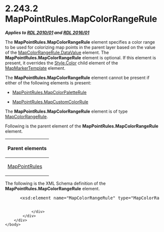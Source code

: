 <html dir="LTR" xmlns:mshelp="http://msdn.microsoft.com/mshelp" xmlns:ddue="http://ddue.schemas.microsoft.com/authoring/2003/5" xmlns:xlink="http://www.w3.org/1999/xlink" xmlns:tool="http://www.microsoft.com/tooltip">
    <head>
        <meta http-equiv="Content-Type" content="text/html; CHARSET=utf-8"></meta>
        <meta name="save" content="history"></meta>
        <title>2.243.2 MapPointRules.MapColorRangeRule</title>
        <xml>
            <mshelp:toctitle title="2.243.2 MapPointRules.MapColorRangeRule"></mshelp:toctitle>
            <mshelp:rltitle title="[MS-RDL]: MapPointRules.MapColorRangeRule"></mshelp:rltitle>
            <mshelp:keyword index="A" term="c62c79fa-f17d-4bc1-b8db-c7ddaeb028f5"></mshelp:keyword>
            <mshelp:attr name="DCSext.ContentType" value="open specification"></mshelp:attr>
            <mshelp:attr name="AssetID" value="c62c79fa-f17d-4bc1-b8db-c7ddaeb028f5"></mshelp:attr>
            <mshelp:attr name="TopicType" value="kbRef"></mshelp:attr>
            <mshelp:attr name="DCSext.Title" value="[MS-RDL]: MapPointRules.MapColorRangeRule" />
        </xml>
    </head>
    <body>
        <div id="header">
            <h1 class="heading">2.243.2 MapPointRules.MapColorRangeRule</h1>
        </div>
        <div id="mainSection">
            <div id="mainBody">
                <div id="allHistory" class="saveHistory"></div>
                <div id="sectionSection0" class="section" name="collapseableSection">
                    

<p><b><i>Applies to </i></b><a href="3428e690-a348-4ec7-8a6a-8efb42d2cdee.html"><b><i>RDL 2010/01</i></b></a><b><i>
and </i></b><a href="52ce3983-2bfc-4e72-9359-42aaf5fe4509.html"><b><i>RDL 2016/01</i></b></a></p>

<p>The <b>MapPointRules.MapColorRangeRule</b> element specifies
a color range to be used for colorizing map points in the parent layer based on
the value of the <a href="8812f9fc-af59-4901-97c5-243fb4032540.html">MapColorRangeRule.DataValue</a>
element. The <b>MapPointRules.MapColorRangeRule</b> element is optional. If
this element is present, it overrides the <a href="7911c883-f314-41d9-9136-02e8a26279ad.html">Style.Color</a> child element
of the <a href="22055a42-2ec0-48cd-893f-f7bd717efc7a.html">MapMarkerTemplate</a>
element. </p>

<p>The <b>MapPointRules.MapColorRangeRule</b> element cannot be
present if either of the following elements is present: </p>

<ul><li><p><span><span> 
</span></span><a href="f7cd528b-f2cb-4801-ac72-e42fb9c16ef2.html">MapPointRules.MapColorPaletteRule</a></p>

</li><li><p><span><span> 
</span></span><a href="6ca17b10-03b5-4a96-8661-0cff7e4e88d7.html">MapPointRules.MapCustomColorRule</a></p>

</li></ul><p>The <b>MapPointRules.MapColorRangeRule</b> element is of
type <a href="1c6ca85d-f3d6-403c-9232-7d0183108a92.html">MapColorRangeRule</a>.</p>

<p>Following is the parent element of the <b>MapPointRules.MapColorRangeRule</b>
element.</p>

<table>
 <thead>
  <tr>
   <th>
   <p>Parent elements</p>
   </th>
  </tr>
 </thead>
 <tr>
  <td>
  <p><a href="d090d792-6d70-412c-b024-88c08de4d300.html">MapPointRules</a></p>
  </td>
 </tr>
</table>

<p>The following is the XML Schema definition of the <b>MapPointRules.MapColorRangeRule</b>
element.</p>

<dl>
<dd>
<div><pre> &lt;xsd:element name=&quot;MapColorRangeRule&quot; type=&quot;MapColorRangeRuleType&quot; minOccurs=&quot;0&quot; /&gt;
  
</pre></div>
</dd></dl>


                </div>
            </div>
        </div>
    </body>
</html>